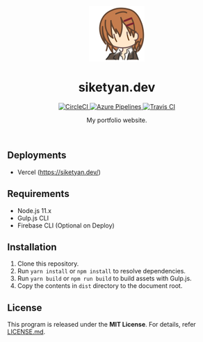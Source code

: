 <p align="center">
  <img src="src/assets/master.svg" alt="Icon" width="128" height="128">
</p>

<h1 align="center">siketyan.dev</h1>

<p align="center">
  <a href="https://circleci.com/gh/Siketyan/siketyan.dev">
    <img src="https://img.shields.io/circleci/build/gh/siketyan/siketyan.dev?label=CircleCI&logo=CircleCI&style=for-the-badge" alt="CircleCI">
  </a>
  <a href="https://dev.azure.com/siketyan-org/siketyan.dev/_build/latest?definitionId=1&branchName=master">
    <img src="https://img.shields.io/azure-devops/build/siketyan-org/7ee046f2-a9de-44e7-a1f6-a48cf95d086a/1?label=Azure%20Pipelines&logo=Azure%20DevOps&style=for-the-badge" alt="Azure Pipelines">
  </a>
  <a href="https://travis-ci.com/Siketyan/siketyan.dev">
    <img src="https://img.shields.io/travis/com/siketyan/siketyan.dev?label=Travis%20CI&logo=Travis%20CI&logoColor=FFF&style=for-the-badge" alt="Travis CI">
  </a>
</p>

<p align="center">
  My portfolio website.
</p>

<br>

## Deployments
- Vercel (https://siketyan.dev/)

## Requirements
- Node.js 11.x
- Gulp.js CLI
- Firebase CLI (Optional on Deploy)

## Installation
1. Clone this repository.
2. Run `yarn install` or `npm install` to resolve dependencies.
3. Run `yarn build` or `npm run build` to build assets with Gulp.js.
4. Copy the contents in `dist` directory to the document root.

## License
This program is released under the **MIT License**.
For details, refer [LICENSE.md](LICENSE.md).
